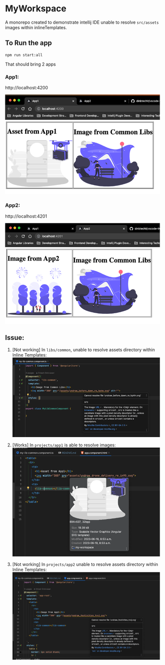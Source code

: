 # MyWorkspace

A monorepo created to demonstrate intellij IDE unable to resolve `src/assets` images within inlineTemplates.  

## To Run the app
```shell
npm run start:all
```

That should bring 2 apps

### App1: 
http://localhost:4200

![img_1.png](docs/img_1.png)


### App2:
http://localhost:4201

![img.png](docs/img.png)

## Issue:
1. [Not working] In `libs/common`, unable to resolve assets directory within Inline Templates:
![img_2.png](docs/img_2.png)

2. [Works] In `projects/app1` is able to resolve images:
![img_3.png](docs/img_3.png)

3. [Not working]  In `projects/app2` unable to resolve assets directory within Inline Templates:
![img_4.png](docs/img_4.png)


